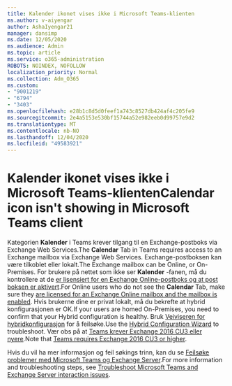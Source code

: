 ```yaml
---
title: Kalender ikonet vises ikke i Microsoft Teams-klienten
ms.author: v-aiyengar
author: AshaIyengar21
manager: dansimp
ms.date: 12/05/2020
ms.audience: Admin
ms.topic: article
ms.service: o365-administration
ROBOTS: NOINDEX, NOFOLLOW
localization_priority: Normal
ms.collection: Adm_O365
ms.custom:
- "9001219"
- "6794"
- "3403"
ms.openlocfilehash: e28b1c8d5d0feef1a743c8527db424af4c205fe9
ms.sourcegitcommit: 2e4a5153e530bf15744a52e982eeb0d99757e9d2
ms.translationtype: MT
ms.contentlocale: nb-NO
ms.lasthandoff: 12/04/2020
ms.locfileid: "49583921"
---
```

# <a name="calendar-icon-isnt-showing-in-microsoft-teams-client"></a><span data-ttu-id="ce3b3-102">Kalender ikonet vises ikke i Microsoft Teams-klienten</span><span class="sxs-lookup"><span data-stu-id="ce3b3-102">Calendar icon isn't showing in Microsoft Teams client</span></span>

<span data-ttu-id="ce3b3-103">Kategorien **Kalender** i Teams krever tilgang til en Exchange-postboks via Exchange Web Services.</span><span class="sxs-lookup"><span data-stu-id="ce3b3-103">The **Calendar** Tab in Teams requires access to an Exchange mailbox via Exchange Web Services.</span></span> <span data-ttu-id="ce3b3-104">Exchange-postboksen kan være tilkoblet eller lokalt.</span><span class="sxs-lookup"><span data-stu-id="ce3b3-104">The Exchange mailbox can be Online, or On-Premises.</span></span> <span data-ttu-id="ce3b3-105">For brukere på nettet som ikke ser **Kalender** -fanen, må du kontrollere at de [er lisensiert for en Exchange Online-postboks og at post boksen er aktivert](https://docs.microsoft.com/exchange/recipients-in-exchange-online/create-user-mailboxes).</span><span class="sxs-lookup"><span data-stu-id="ce3b3-105">For Online users who do not see the **Calendar** Tab, make sure they [are licensed for an Exchange Online mailbox and the mailbox is enabled](https://docs.microsoft.com/exchange/recipients-in-exchange-online/create-user-mailboxes).</span></span> <span data-ttu-id="ce3b3-106">Hvis brukerne dine er privat lokalt, må du bekrefte at hybrid konfigurasjonen er OK.</span><span class="sxs-lookup"><span data-stu-id="ce3b3-106">If your users are homed On-Premises, you need to confirm that your Hybrid configuration is healthy.</span></span> <span data-ttu-id="ce3b3-107">Bruk [Veiviseren for hybridkonfigurasjon](https://docs.microsoft.com/exchange/hybrid-deployment/hybrid-agent) for å feilsøke.</span><span class="sxs-lookup"><span data-stu-id="ce3b3-107">Use the [Hybrid Configuration Wizard](https://docs.microsoft.com/exchange/hybrid-deployment/hybrid-agent) to troubleshoot.</span></span> <span data-ttu-id="ce3b3-108">Vær obs på at [Teams krever Exchange 2016 CU3 eller nyere](https://docs.microsoft.com/microsoftteams/exchange-teams-interact).</span><span class="sxs-lookup"><span data-stu-id="ce3b3-108">Note that [Teams requires Exchange 2016 CU3 or higher](https://docs.microsoft.com/microsoftteams/exchange-teams-interact).</span></span>

<span data-ttu-id="ce3b3-109">Hvis du vil ha mer informasjon og feil søkings trinn, kan du se [Feilsøke problemer med Microsoft Teams og Exchange Server](https://docs.microsoft.com/microsoftteams/troubleshoot/known-issues/teams-exchange-interaction-issue).</span><span class="sxs-lookup"><span data-stu-id="ce3b3-109">For more information and troubleshooting steps, see [Troubleshoot Microsoft Teams and Exchange Server interaction issues](https://docs.microsoft.com/microsoftteams/troubleshoot/known-issues/teams-exchange-interaction-issue).</span></span>
